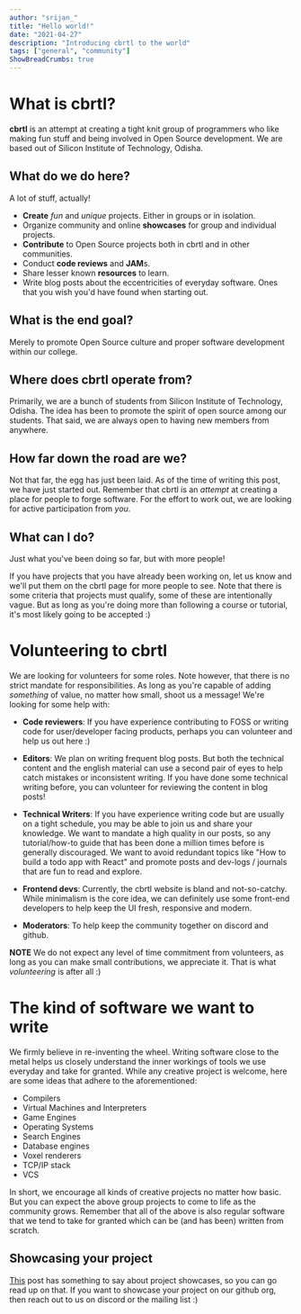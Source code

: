 ```yaml
---
author: "srijan_"
title: "Hello world!"
date: "2021-04-27"
description: "Introducing cbrtl to the world"
tags: ["general", "community"]
ShowBreadCrumbs: true 
---
```


# What is cbrtl?

**cbrtl** is an attempt at creating a tight knit group of programmers who like making fun
stuff and being involved in Open Source development. We are based out of Silicon Institute of
Technology, Odisha.

## What do we do here?
A lot of stuff, actually!

- **Create** *fun* and *unique* projects. Either in groups or in isolation.
- Organize community and online **showcases** for group and individual projects.
- **Contribute** to Open Source projects both in cbrtl and in other communities.
- Conduct **code reviews** and **JAM**s.
- Share lesser known **resources** to learn.
- Write blog posts about the eccentricities of everyday software. Ones that you wish you'd have found
  when starting out.

## What is the end goal?
Merely to promote Open Source culture and proper software development within our college.

## Where does cbrtl operate from?
Primarily, we are a bunch of students from Silicon Institute of Technology, Odisha.
The idea has been to promote the spirit of open source among our students. That said,
we are always open to having new members from anywhere.

## How far down the road are we?
Not that far, the egg has just been laid. As of the time of writing this post, we have just started out. Remember that cbrtl is an *attempt* at creating a place for people to forge software.
For the effort to work out, we are looking for active participation from *you*.

## What can I do?
Just what you've been doing so far, but with more people!

If you have projects that you have already been working on, let us know and we'll put them on the
cbrtl page for more people to see. 
Note that there is some criteria that projects must qualify, some of these are intentionally vague. 
But as long as you're doing more than following a course or tutorial, it's most likely going to be accepted :)

# Volunteering to cbrtl
We are looking for volunteers for some roles.
Note however, that there is no strict mandate for responsibilities.
As long as you're capable of adding *something* of value, no matter how small, shoot us a message!
We're looking for some help with:

- **Code reviewers**: If you have experience contributing to FOSS or writing code for user/developer
  facing products, perhaps you can volunteer and help us out here :)

- **Editors**: We plan on writing frequent blog posts. But both the technical content and the english
  material can use a second pair of eyes to help catch mistakes or inconsistent writing. If you have
  done some technical writing before, you can volunteer for reviewing the content in blog posts!

- **Technical Writers**: If you have experience writing code but are usually on a tight schedule, you
  may be able to join us and share your knowledge. We want to mandate a high quality in our posts, so any
  tutorial/how-to guide that has been done a million times before is generally discouraged. We want
  to avoid redundant topics like "How to build a todo app with React" and promote posts and dev-logs / 
  journals that are fun to read and explore.

- **Frontend devs**: Currently, the cbrtl website is bland and not-so-catchy.
  While minimalism is the core idea, we can definitely use some front-end developers to help keep the UI fresh, responsive and modern.

- **Moderators**: To help keep the community together on discord and github.

**NOTE** We do not expect any level of time commitment from volunteers, as long as you can make small
contributions, we appreciate it. That is what *volunteering* is after all :)

# The kind of software we want to write
We firmly believe in re-inventing the wheel.
Writing software close to the metal helps us closely understand the inner workings of tools we use
everyday and take for granted.
While any creative project is welcome, here are some ideas that adhere to the aforementioned:

- Compilers
- Virtual Machines and Interpreters
- Game Engines
- Operating Systems
- Search Engines
- Database engines
- Voxel renderers
- TCP/IP stack
- VCS

In short, we encourage all kinds of creative projects no matter how basic. But you can expect
the above group projects to come to life as the community grows. Remember that all of the above
is also regular software that we tend to take for granted which can be (and has been) written from scratch.

## Showcasing your project

[This](https://cbrtl.github.io/posts/project-showcase/) post has something to say about project showcases, so you can go read up on that.
If you want to showcase your project on our github org, then reach out to us on discord or the mailing list :)